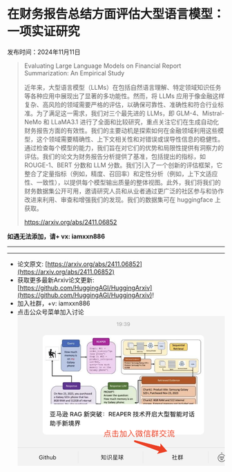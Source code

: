 # 在财务报告总结方面评估大型语言模型：一项实证研究
发布时间：2024年11月11日


> Evaluating Large Language Models on Financial Report Summarization: An Empirical Study
>
> 近年来，大型语言模型（LLMs）在包括自然语言理解、特定领域知识任务等各种应用中展现出了显著的多功能性。然而，将 LLMs 应用于像金融这样复杂、高风险的领域需要严格的评估，以确保可靠性、准确性和符合行业标准。为了满足这一需求，我们对三个最先进的 LLMs，即 GLM-4、Mistral-NeMo 和 LLaMA3.1 进行了全面和比较研究，重点关注它们在生成自动化财务报告方面的有效性。我们的主要动机是探索如何在金融领域利用这些模型，这个领域需要精确性、上下文相关性和对错误或误导性信息的稳健性。通过检查每个模型的能力，我们旨在对它们的优势和局限性提供有洞察力的评估。我们的论文为财务报告分析提供了基准，包括提出的指标，如 ROUGE-1、BERT 分数和 LLM 分数。我们引入了一个创新的评估框架，它整合了定量指标（例如，精度、召回率）和定性分析（例如，上下文适应性、一致性），以提供每个模型输出质量的整体视图。此外，我们将我们的财务数据集公开可用，邀请研究人员和从业者通过更广泛的社区参与和协作改进来利用、审查和增强我们的发现。我们的数据集可在 huggingface 上获取。
>
> https://arxiv.org/abs/2411.06852

**如遇无法添加，请+ vx: iamxxn886**
<hr />


<hr />

- 论文原文: [https://arxiv.org/abs/2411.06852](https://arxiv.org/abs/2411.06852)
- 获取更多最新Arxiv论文更新: [https://github.com/HuggingAGI/HuggingArxiv](https://github.com/HuggingAGI/HuggingArxiv)!
- 加入社群，+v: iamxxn886
- 点击公众号菜单加入讨论
![](https://raw.githubusercontent.com/HuggingAGI/wx_assets/main/2024/07/31/1722434818326-94339e92-22f1-4472-9d27-fed232f70b5d.jpeg)